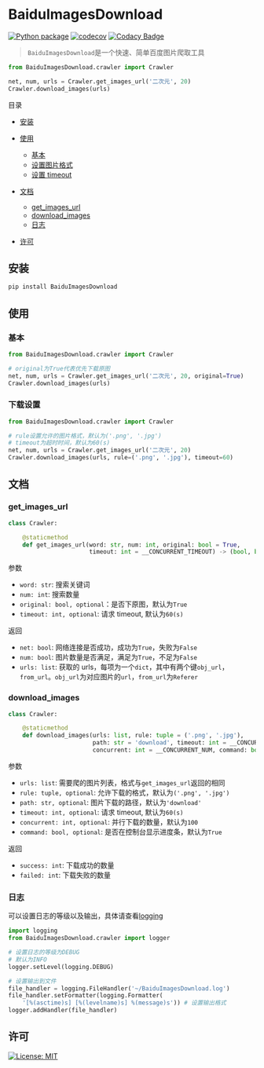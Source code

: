 # BaiduImagesDownload

[![Python package](https://github.com/YXL76/BaiduImagesDownload/workflows/Python%20package/badge.svg)](https://github.com/YXL76/BaiduImagesDownload/actions)
[![codecov](https://codecov.io/gh/YXL76/BaiduImagesDownload/branch/master/graph/badge.svg)](https://codecov.io/gh/YXL76/BaiduImagesDownload)
[![Codacy Badge](https://app.codacy.com/project/badge/Grade/0dce5ee6b45f427fa5aa782907408d19)](https://www.codacy.com/manual/YXL76/BaiduImagesDownload?utm_source=github.com&utm_medium=referral&utm_content=YXL76/BaiduImagesDownload&utm_campaign=Badge_Grade)

> `BaiduImagesDownload`是一个快速、简单百度图片爬取工具

```python
from BaiduImagesDownload.crawler import Crawler

net, num, urls = Crawler.get_images_url('二次元', 20)
Crawler.download_images(urls)
```

目录

-   [安装](#安装)

-   [使用](#使用)

    -   [基本](#基本)
    -   [设置图片格式](#设置图片格式)
    -   [设置 timeout](#设置timeout)

-   [文档](#文档)

    -   [get_images_url](#get_images_url)
    -   [download_images](#download_images)
    -   [日志](#日志)

-   [许可](#许可)

## 安装

```bash
pip install BaiduImagesDownload
```

## 使用

### 基本

```python
from BaiduImagesDownload.crawler import Crawler

# original为True代表优先下载原图
net, num, urls = Crawler.get_images_url('二次元', 20, original=True)
Crawler.download_images(urls)
```

### 下载设置

```python
from BaiduImagesDownload.crawler import Crawler

# rule设置允许的图片格式，默认为('.png', '.jpg')
# timeout为超时时间，默认为60(s)
net, num, urls = Crawler.get_images_url('二次元', 20)
Crawler.download_images(urls, rule=('.png', '.jpg'), timeout=60)
```

## 文档

### get_images_url

```python
class Crawler:

    @staticmethod
    def get_images_url(word: str, num: int, original: bool = True,
                       timeout: int = __CONCURRENT_TIMEOUT) -> (bool, bool, list):
```

参数

-   `word: str`: 搜索关键词
-   `num: int`: 搜索数量
-   `original: bool, optional`：是否下原图，默认为`True`
-   `timeout: int, optional`: 请求 timeout, 默认为`60(s)`

返回

-   `net: bool`: 网络连接是否成功，成功为`True`，失败为`False`
-   `num: bool`: 图片数量是否满足，满足为`True`，不足为`False`
-   `urls: list`: 获取的 urls，每项为一个`dict`，其中有两个键`obj_url`，`from_url`。`obj_url`为对应图片的`url`，`from_url`为`Referer`

### download_images

```python
class Crawler:

    @staticmethod
    def download_images(urls: list, rule: tuple = ('.png', '.jpg'),
                        path: str = 'download', timeout: int = __CONCURRENT_TIMEOUT,
                        concurrent: int = __CONCURRENT_NUM, command: bool = True) -> (int, int):
```

参数

-   `urls: list`: 需要爬的图片列表，格式与`get_images_url`返回的相同
-   `rule: tuple, optional`: 允许下载的格式，默认为`('.png', '.jpg')`
-   `path: str, optional`: 图片下载的路径，默认为`'download'`
-   `timeout: int, optional`: 请求 timeout, 默认为`60(s)`
-   `concurrent: int, optional`: 并行下载的数量，默认为`100`
-   `command: bool, optional`: 是否在控制台显示进度条，默认为`True`

返回

-   `success: int`: 下载成功的数量
-   `failed: int`: 下载失败的数量

### 日志

可以设置日志的等级以及输出，具体请查看[logging](https://docs.python.org/3.8/library/logging.html)

```python
import logging
from BaiduImagesDownload.crawler import logger

# 设置日志的等级为DEBUG
# 默认为INFO
logger.setLevel(logging.DEBUG)

# 设置输出到文件
file_handler = logging.FileHandler('~/BaiduImagesDownload.log')
file_handler.setFormatter(logging.Formatter(
    '[%(asctime)s] [%(levelname)s] %(message)s')) # 设置输出格式
logger.addHandler(file_handler)
```

## 许可

[![License: MIT](https://img.shields.io/badge/License-MIT-blue.svg)](https://github.com/YXL76/BaiduImagesDownload/blob/master/LICENSE)
